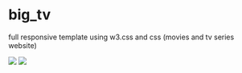 # big_tv
full responsive template using w3.css and css (movies and tv series website)

<img src="im1">
<img src="im2">
